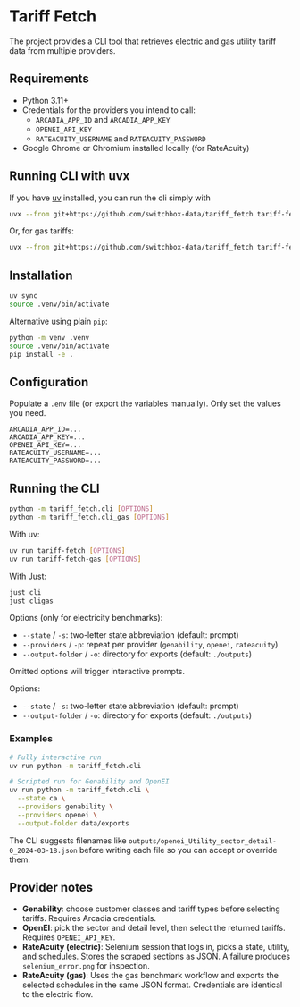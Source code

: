 # Tariff Fetch

The project provides a CLI tool that retrieves electric and gas utility tariff data from multiple providers.

## Requirements
- Python 3.11+
- Credentials for the providers you intend to call:
  - `ARCADIA_APP_ID` and `ARCADIA_APP_KEY`
  - `OPENEI_API_KEY`
  - `RATEACUITY_USERNAME` and `RATEACUITY_PASSWORD`
- Google Chrome or Chromium installed locally (for RateAcuity)

## Running CLI with uvx

If you have [uv](https://github.com/astral-sh/uv/releases) installed, you can run the cli simply with

```bash
uvx --from git+https://github.com/switchbox-data/tariff_fetch tariff-fetch
```

Or, for gas tariffs:

```bash
uvx --from git+https://github.com/switchbox-data/tariff_fetch tariff-fetch-gas
```

## Installation

```bash
uv sync
source .venv/bin/activate
```

Alternative using plain `pip`:

```bash
python -m venv .venv
source .venv/bin/activate
pip install -e .
```

## Configuration

Populate a `.env` file (or export the variables manually). Only set the values you need.

```
ARCADIA_APP_ID=...
ARCADIA_APP_KEY=...
OPENEI_API_KEY=...
RATEACUITY_USERNAME=...
RATEACUITY_PASSWORD=...
```

## Running the CLI

```bash
python -m tariff_fetch.cli [OPTIONS]
python -m tariff_fetch.cli_gas [OPTIONS]
```

With uv:

```bash
uv run tariff-fetch [OPTIONS]
uv run tariff-fetch-gas [OPTIONS]
```

With Just:

```bash
just cli
just cligas
```

Options (only for electricity benchmarks):
- `--state` / `-s`: two-letter state abbreviation (default: prompt)
- `--providers` / `-p`: repeat per provider (`genability`, `openei`, `rateacuity`)
- `--output-folder` / `-o`: directory for exports (default: `./outputs`)

Omitted options will trigger interactive prompts.

Options:
- `--state` / `-s`: two-letter state abbreviation (default: prompt)
- `--output-folder` / `-o`: directory for exports (default: `./outputs`)

### Examples

```bash
# Fully interactive run
uv run python -m tariff_fetch.cli

# Scripted run for Genability and OpenEI
uv run python -m tariff_fetch.cli \
  --state ca \
  --providers genability \
  --providers openei \
  --output-folder data/exports
```

The CLI suggests filenames like `outputs/openei_Utility_sector_detail-0_2024-03-18.json` before writing each file so you
can accept or override them.

## Provider notes
- **Genability**: choose customer classes and tariff types before selecting tariffs. Requires Arcadia credentials.
- **OpenEI**: pick the sector and detail level, then select the returned tariffs. Requires `OPENEI_API_KEY`.
- **RateAcuity (electric)**: Selenium session that logs in, picks a state, utility, and schedules. Stores the scraped sections as
  JSON. A failure produces `selenium_error.png` for inspection.
- **RateAcuity (gas)**: Uses the gas benchmark workflow and exports the selected schedules in the same JSON format. Credentials are identical to the electric flow.
